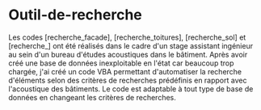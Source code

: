 # Outil-de-recherche

Les codes [recherche_facade], [recherche_toitures], [recherche_sol] et [recherche_] ont été réalisés dans le cadre d'un stage assistant ingénieur au sein d'un bureau d'études acoustiques dans le bâtiment. Après avoir créé une base de données inexploitable en l'état car beaucoup trop chargée, j'ai créé un code VBA permettant d'automatiser la recherche d'éléments selon des critères de recherches prédéfinis en rapport avec l'acoustique des bâtiments. 
Le code est adaptable à tout type de base de données en changeant les critères de recherches. 
